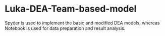 # Luka-DEA-Team-based-model
Spyder is used to implement the basic and modified DEA models, whereas Notebook is used for data preparation and result analysis.
